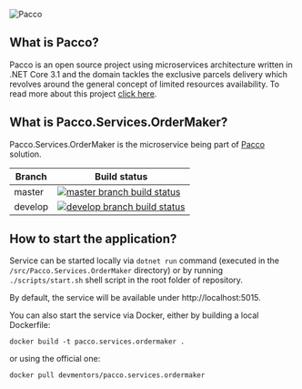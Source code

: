 ![Pacco](https://raw.githubusercontent.com/devmentors/Pacco/master/assets/pacco_logo.png)

**What is Pacco?**
----------------

Pacco is an open source project using microservices architecture written in .NET Core 3.1 and the domain tackles the exclusive parcels delivery which revolves around the general concept of limited resources availability. To read more about this project [click here](https://github.com/devmentors/Pacco).

**What is Pacco.Services.OrderMaker?**
----------------

Pacco.Services.OrderMaker is the microservice being part of [Pacco](https://github.com/devmentors/Pacco) solution.

|Branch             |Build status                                                  
|-------------------|-----------------------------------------------------
|master             |[![master branch build status](https://api.travis-ci.org/devmentors/Pacco.Services.OrderMaker.svg?branch=master)](https://travis-ci.org/devmentors/Pacco.Services.OrderMaker)
|develop            |[![develop branch build status](https://api.travis-ci.org/devmentors/Pacco.Services.OrderMaker.svg?branch=develop)](https://travis-ci.org/devmentors/Pacco.Services.OrderMaker/branches)

**How to start the application?**
----------------

Service can be started locally via `dotnet run` command (executed in the `/src/Pacco.Services.OrderMaker` directory) or by running `./scripts/start.sh` shell script in the root folder of repository.

By default, the service will be available under http://localhost:5015.

You can also start the service via Docker, either by building a local Dockerfile: 

`docker build -t pacco.services.ordermaker .` 

or using the official one: 

`docker pull devmentors/pacco.services.ordermaker`